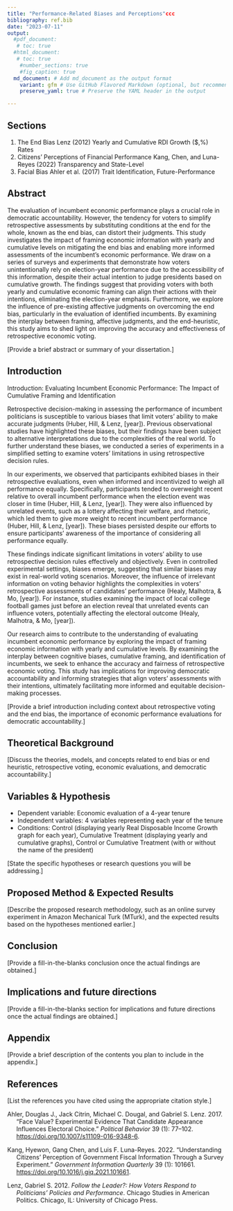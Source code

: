 ```yaml
---
title: "Performance-Related Biases and Perceptions"ccc
bibliography: ref.bib
date: "2023-07-11"
output:
  #pdf_document:
   # toc: true
  #html_document:
   # toc: true
    #number_sections: true
    #fig_caption: true
  md_document: # Add md_document as the output format
    variant: gfm # Use GitHub Flavored Markdown (optional, but recommended)
    preserve_yaml: true # Preserve the YAML header in the output

---
```


## Sections

1)  The End Bias Lenz (2012) Yearly and Cumulative RDI Growth (\$,%)
    Rates
2)  Citizens’ Perceptions of Financial Performance Kang, Chen, and
    Luna-Reyes (2022) Transparency and State-Level
3)  Facial Bias Ahler et al. (2017) Trait Identification,
    Future-Performance

## Abstract

The evaluation of incumbent economic performance plays a crucial role in
democratic accountability. However, the tendency for voters to simplify
retrospective assessments by substituting conditions at the end for the
whole, known as the end bias, can distort their judgments. This study
investigates the impact of framing economic information with yearly and
cumulative levels on mitigating the end bias and enabling more informed
assessments of the incumbent’s economic performance. We draw on a series
of surveys and experiments that demonstrate how voters unintentionally
rely on election-year performance due to the accessibility of this
information, despite their actual intention to judge presidents based on
cumulative growth. The findings suggest that providing voters with both
yearly and cumulative economic framing can align their actions with
their intentions, eliminating the election-year emphasis. Furthermore,
we explore the influence of pre-existing affective judgments on
overcoming the end bias, particularly in the evaluation of identified
incumbents. By examining the interplay between framing, affective
judgments, and the end-heuristic, this study aims to shed light on
improving the accuracy and effectiveness of retrospective economic
voting.

\[Provide a brief abstract or summary of your dissertation.\]

## Introduction

Introduction: Evaluating Incumbent Economic Performance: The Impact of
Cumulative Framing and Identification

Retrospective decision-making in assessing the performance of incumbent
politicians is susceptible to various biases that limit voters’ ability
to make accurate judgments (Huber, Hill, & Lenz, \[year\]). Previous
observational studies have highlighted these biases, but their findings
have been subject to alternative interpretations due to the complexities
of the real world. To further understand these biases, we conducted a
series of experiments in a simplified setting to examine voters’
limitations in using retrospective decision rules.

In our experiments, we observed that participants exhibited biases in
their retrospective evaluations, even when informed and incentivized to
weigh all performance equally. Specifically, participants tended to
overweight recent relative to overall incumbent performance when the
election event was closer in time (Huber, Hill, & Lenz, \[year\]). They
were also influenced by unrelated events, such as a lottery affecting
their welfare, and rhetoric, which led them to give more weight to
recent incumbent performance (Huber, Hill, & Lenz, \[year\]). These
biases persisted despite our efforts to ensure participants’ awareness
of the importance of considering all performance equally.

These findings indicate significant limitations in voters’ ability to
use retrospective decision rules effectively and objectively. Even in
controlled experimental settings, biases emerge, suggesting that similar
biases may exist in real-world voting scenarios. Moreover, the influence
of irrelevant information on voting behavior highlights the complexities
in voters’ retrospective assessments of candidates’ performance (Healy,
Malhotra, & Mo, \[year\]). For instance, studies examining the impact of
local college football games just before an election reveal that
unrelated events can influence voters, potentially affecting the
electoral outcome (Healy, Malhotra, & Mo, \[year\]).

Our research aims to contribute to the understanding of evaluating
incumbent economic performance by exploring the impact of framing
economic information with yearly and cumulative levels. By examining the
interplay between cognitive biases, cumulative framing, and
identification of incumbents, we seek to enhance the accuracy and
fairness of retrospective economic voting. This study has implications
for improving democratic accountability and informing strategies that
align voters’ assessments with their intentions, ultimately facilitating
more informed and equitable decision-making processes.

\[Provide a brief introduction including context about retrospective
voting and the end bias, the importance of economic performance
evaluations for democratic accountability.\]

## Theoretical Background

\[Discuss the theories, models, and concepts related to end bias or end
heuristic, retrospective voting, economic evaluations, and democratic
accountability.\]

## Variables & Hypothesis

- Dependent variable: Economic evaluation of a 4-year tenure
- Independent variables: 4 variables representing each year of the
  tenure
- Conditions: Control (displaying yearly Real Disposable Income Growth
  graph for each year), Cumulative Treatment (displaying yearly and
  cumulative graphs), Control or Cumulative Treatment (with or without
  the name of the president)

\[State the specific hypotheses or research questions you will be
addressing.\]

## Proposed Method & Expected Results

\[Describe the proposed research methodology, such as an online survey
experiment in Amazon Mechanical Turk (MTurk), and the expected results
based on the hypotheses mentioned earlier.\]

## Conclusion

\[Provide a fill-in-the-blanks conclusion once the actual findings are
obtained.\]

## Implications and future directions

\[Provide a fill-in-the-blanks section for implications and future
directions once the actual findings are obtained.\]

## Appendix

\[Provide a brief description of the contents you plan to include in the
appendix.\]

## References

\[List the references you have cited using the appropriate citation
style.\]

<div id="refs" class="references csl-bib-body hanging-indent">

<div id="ref-ahlerFaceValueExperimental2017" class="csl-entry">

Ahler, Douglas J., Jack Citrin, Michael C. Dougal, and Gabriel S. Lenz.
2017. “Face Value? Experimental Evidence That Candidate Appearance
Influences Electoral Choice.” *Political Behavior* 39 (1): 77–102.
<https://doi.org/10.1007/s11109-016-9348-6>.

</div>

<div id="ref-kangUnderstandingCitizensPerception2022a"
class="csl-entry">

Kang, Hyewon, Gang Chen, and Luis F. Luna-Reyes. 2022. “Understanding
Citizens’ Perception of Government Fiscal Information Through a Survey
Experiment.” *Government Information Quarterly* 39 (1): 101661.
<https://doi.org/10.1016/j.giq.2021.101661>.

</div>

<div id="ref-lenzFollowLeaderHow2012" class="csl-entry">

Lenz, Gabriel S. 2012. *Follow the Leader?: How Voters Respond to
Politicians’ Policies and Performance*. Chicago Studies in American
Politics. Chicago, IL: University of Chicago Press.

</div>

</div>
